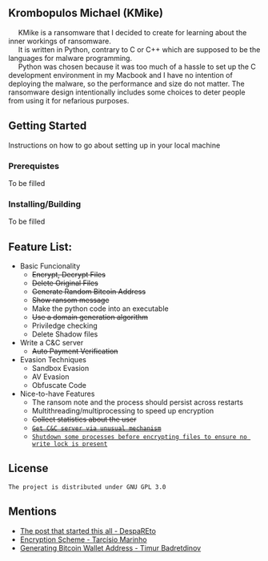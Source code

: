 ## **Krombopulos Michael (KMike)**  
&nbsp;&nbsp;&nbsp;&nbsp;&nbsp;KMike is a ransomware that I decided to create for learning about the inner workings of ransomware.  
&nbsp;&nbsp;&nbsp;&nbsp;&nbsp;It is written in Python, contrary to C or C++ which are supposed to be the languages for malware programming.  
&nbsp;&nbsp;&nbsp;&nbsp;&nbsp;Python was chosen because it was too much of a hassle to set up the C development environment in my Macbook and I have no intention of deploying the malware, so the performance and size do not matter. The ransomware design intentionally includes some choices to deter people from using it for nefarious purposes.    


## **Getting Started**
Instructions on how to go about setting up in your local machine  

### Prerequistes
To be filled

### Installing/Building
To be filled


## **Feature List:**
 * Basic Funcionality
    * ~~Encrypt, Decrypt Files~~  
    * ~~Delete Original Files~~
    * ~~Generate Random Bitcoin Address~~
    * ~~Show ransom message~~
    * Make the python code into an executable
    * ~~Use a domain generation algorithm~~
    * Priviledge checking     
    * Delete Shadow files
 * Write a C&C server
    * ~~Auto Payment Verification~~
 * Evasion Techniques
    * Sandbox Evasion  
    * AV Evasion  
    * Obfuscate Code
 * Nice-to-have Features
    * The ransom note and the process should persist across restarts  
    * Multithreading/multiprocessing to speed up encryption
    * ~~Collect statistics about the user~~
    * ~~[`Get C&C server via unusual mechanism`](https://www.zdnet.com/article/astaroth-malware-hides-command-servers-in-youtube-channel-descriptions/)~~
    * [`Shutdown some processes before encrypting files to ensure no write lock is present`](https://securityaffairs.co/wordpress/103030/malware/sodinokibi-ransomware-new-feature.html)  
 


## **License**
    The project is distributed under GNU GPL 3.0
      

## **Mentions**
 * [The post that started this all - DespaREto](https://medium.com/@despaREto/how-not-to-write-ransomware-1985aa1384a3)
 * [Encryption Scheme - Tarcísio Marinho](https://medium.com/@tarcisioma/ransomware-encryption-techniques-696531d07bb9)     
 * [Generating Bitcoin Wallet Address - Timur Badretdinov](https://www.freecodecamp.org/news/how-to-create-a-bitcoin-wallet-address-from-a-private-key-eca3ddd9c05f/)   
